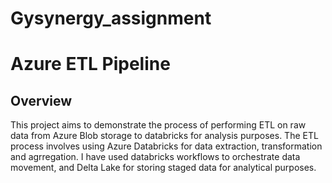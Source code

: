 # Gysynergy_assignment

# Azure ETL Pipeline
## Overview
This project aims to demonstrate the process of performing ETL on raw data from Azure Blob storage to databricks for analysis purposes. The ETL process involves using Azure Databricks for data extraction, transformation and agrregation. I have used databricks workflows to orchestrate data movement, and Delta Lake for storing staged data for analytical purposes.

